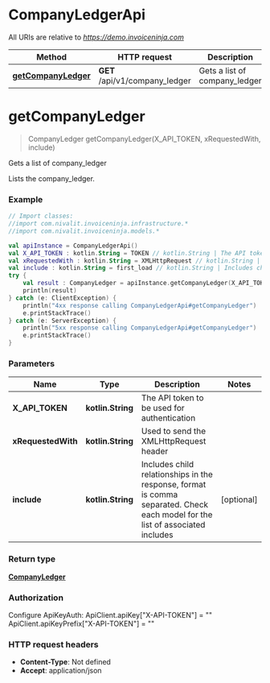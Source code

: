 # CompanyLedgerApi

All URIs are relative to *https://demo.invoiceninja.com*

Method | HTTP request | Description
------------- | ------------- | -------------
[**getCompanyLedger**](CompanyLedgerApi.md#getCompanyLedger) | **GET** /api/v1/company_ledger | Gets a list of company_ledger


<a name="getCompanyLedger"></a>
# **getCompanyLedger**
> CompanyLedger getCompanyLedger(X_API_TOKEN, xRequestedWith, include)

Gets a list of company_ledger

Lists the company_ledger.

### Example
```kotlin
// Import classes:
//import com.nivalit.invoiceninja.infrastructure.*
//import com.nivalit.invoiceninja.models.*

val apiInstance = CompanyLedgerApi()
val X_API_TOKEN : kotlin.String = TOKEN // kotlin.String | The API token to be used for authentication
val xRequestedWith : kotlin.String = XMLHttpRequest // kotlin.String | Used to send the XMLHttpRequest header
val include : kotlin.String = first_load // kotlin.String | Includes child relationships in the response, format is comma separated. Check each model for the list of associated includes
try {
    val result : CompanyLedger = apiInstance.getCompanyLedger(X_API_TOKEN, xRequestedWith, include)
    println(result)
} catch (e: ClientException) {
    println("4xx response calling CompanyLedgerApi#getCompanyLedger")
    e.printStackTrace()
} catch (e: ServerException) {
    println("5xx response calling CompanyLedgerApi#getCompanyLedger")
    e.printStackTrace()
}
```

### Parameters

Name | Type | Description  | Notes
------------- | ------------- | ------------- | -------------
 **X_API_TOKEN** | **kotlin.String**| The API token to be used for authentication |
 **xRequestedWith** | **kotlin.String**| Used to send the XMLHttpRequest header |
 **include** | **kotlin.String**| Includes child relationships in the response, format is comma separated. Check each model for the list of associated includes | [optional]

### Return type

[**CompanyLedger**](CompanyLedger.md)

### Authorization


Configure ApiKeyAuth:
    ApiClient.apiKey["X-API-TOKEN"] = ""
    ApiClient.apiKeyPrefix["X-API-TOKEN"] = ""

### HTTP request headers

 - **Content-Type**: Not defined
 - **Accept**: application/json

